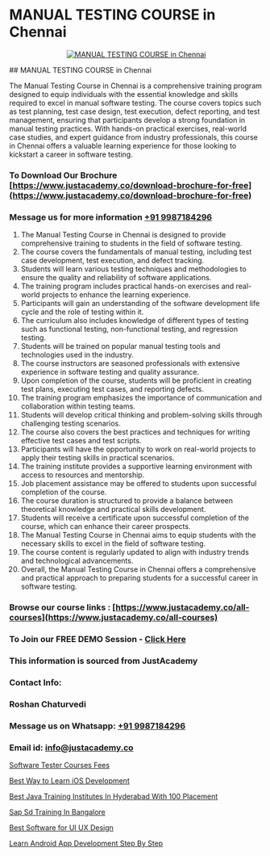 # MANUAL TESTING COURSE in Chennai

<p align="center">
  <a href="https://justacademy.co/program-detail/software-testing">
    <img src="https://justacademy.co/storage2/program_images/1704700438.webp" alt="MANUAL TESTING COURSE in Chennai">
  </a>
</p>
## MANUAL TESTING COURSE in Chennai

The Manual Testing Course in Chennai is a comprehensive training program designed to equip individuals with the essential knowledge and skills required to excel in manual software testing. The course covers topics such as test planning, test case design, test execution, defect reporting, and test management, ensuring that participants develop a strong foundation in manual testing practices. With hands-on practical exercises, real-world case studies, and expert guidance from industry professionals, this course in Chennai offers a valuable learning experience for those looking to kickstart a career in software testing.
### To Download Our Brochure [https://www.justacademy.co/download-brochure-for-free](https://www.justacademy.co/download-brochure-for-free)
### Message us for more information [+91 9987184296](https://api.whatsapp.com/send?phone=919987184296)
1) The Manual Testing Course in Chennai is designed to provide comprehensive training to students in the field of software testing.
2) The course covers the fundamentals of manual testing, including test case development, test execution, and defect tracking.
3) Students will learn various testing techniques and methodologies to ensure the quality and reliability of software applications.
4) The training program includes practical hands-on exercises and real-world projects to enhance the learning experience.
5) Participants will gain an understanding of the software development life cycle and the role of testing within it.
6) The curriculum also includes knowledge of different types of testing such as functional testing, non-functional testing, and regression testing.
7) Students will be trained on popular manual testing tools and technologies used in the industry.
8) The course instructors are seasoned professionals with extensive experience in software testing and quality assurance.
9) Upon completion of the course, students will be proficient in creating test plans, executing test cases, and reporting defects.
10) The training program emphasizes the importance of communication and collaboration within testing teams.
11) Students will develop critical thinking and problem-solving skills through challenging testing scenarios.
12) The course also covers the best practices and techniques for writing effective test cases and test scripts.
13) Participants will have the opportunity to work on real-world projects to apply their testing skills in practical scenarios.
14) The training institute provides a supportive learning environment with access to resources and mentorship.
15) Job placement assistance may be offered to students upon successful completion of the course.
16) The course duration is structured to provide a balance between theoretical knowledge and practical skills development.
17) Students will receive a certificate upon successful completion of the course, which can enhance their career prospects.
18) The Manual Testing Course in Chennai aims to equip students with the necessary skills to excel in the field of software testing.
19) The course content is regularly updated to align with industry trends and technological advancements.
20) Overall, the Manual Testing Course in Chennai offers a comprehensive and practical approach to preparing students for a successful career in software testing.

### Browse our course links : [https://www.justacademy.co/all-courses](https://www.justacademy.co/all-courses) 
### To Join our FREE DEMO Session - [Click Here](https://www.justacademy.co/register-for-course-demo)


### This information is sourced from JustAcademy
### Contact Info:
### Roshan Chaturvedi
### Message us on Whatsapp: [+91 9987184296](https://api.whatsapp.com/send?phone=919987184296)
### Email id: [info@justacademy.co](mailto:info@justacademy.co)
                
[Software Tester Courses Fees](https://www.linkedin.com/pulse/software-tester-courses-fees-justacademy-houston-yssrf?trackingId=Os7UwGH5Qum%2F9vMHMc6vHw%3D%3D&lipi=urn%3Ali%3Apage%3Ad_flagship3_company_admin%3BoeW%2FtgxJQVmhV5nxk7B2LA%3D%3D)

[Best Way to Learn iOS Development](0)

[Best Java Training Institutes In Hyderabad With 100 Placement](https://medium.com/@kumarishimmi99/best-java-training-institutes-in-hyderabad-with-100-placement-926da1c387b9)

[Sap Sd Training In Bangalore](https://medium.com/@kumarishimmi99/sap-sd-training-in-bangalore-38f29b8e7cf2)

[Best Software for UI UX Design](https://justacademyin.github.io/justacademy/best-software-for-ui-ux-design)

[Learn Android App Development Step By Step](https://justacademyin.github.io/justacademy/learn-android-app-development-step-by-step)


